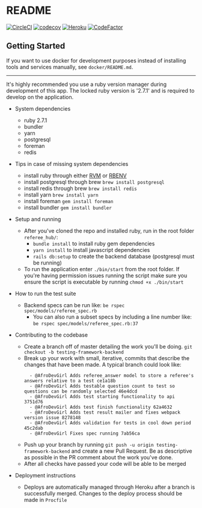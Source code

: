 # README

[![CircleCI](https://circleci.com/gh/iqasport/referee_hub/tree/master.svg?style=svg)](https://circleci.com/gh/iqasport/referee_hub/tree/master)
[![codecov](https://codecov.io/gh/iqasport/referee_hub/branch/master/graph/badge.svg)](https://codecov.io/gh/iqasport/referee_hub)
[![Heroku](https://heroku-badge.herokuapp.com/?app=referee-hub)](https://heroku-badge.herokuapp.com/?app=referee-hub)
[![CodeFactor](https://www.codefactor.io/repository/github/iqasport/referee_hub/badge)](https://www.codefactor.io/repository/github/iqasport/referee_hub)

## Getting Started

If you want to use docker for development purposes instead of installing tools and services manually, see `docker/README.md`.

---

It's highly recommended you use a ruby version manager during development of this app. The locked ruby version is '2.7.1'
and is required to develop on the application.

- System dependencies

  - ruby 2.7.1
  - bundler
  - yarn
  - postgresql
  - foreman
  - redis

- Tips in case of missing system dependencies

  - install ruby through either [RVM](https://rvm.io/) or [RBENV](https://github.com/rbenv/rbenv)
  - install postgresql through brew `brew install postgresql`
  - install redis through brew `brew install redis`
  - install yarn `brew install yarn`
  - install foreman `gem install foreman`
  - install bundler `gem install bundler`

- Setup and running

  - After you've cloned the repo and installed ruby, run in the root folder `referee_hub/`:
    - `bundle install` to install ruby gem dependencies
    - `yarn install` to install javascript dependencies
    - `rails db:setup` to create the backend database (postgresql must be running)
  - To run the application enter `./bin/start` from the root folder. If you're having permission issues running the script make sure you
    ensure the script is executable by running `chmod +x ./bin/start`

* How to run the test suite

  - Backend specs can be run like: `be rspec spec/models/referee_spec.rb`
    - You can also run a subset specs by including a line number like: `be rspec spec/models/referee_spec.rb:37`

* Contributing to the codebase

  - Create a branch off of master detailing the work you'll be doing. `git checkout -b testing-framework-backend`
  - Break up your work with small, iterative, commits that describe the changes that have been made.
    A typical branch could look like:
    ```
      - @AfroDevGirl Adds referee_answer model to store a referee's answers relative to a test ce1a18b
      - @AfroDevGirl Adds testable question count to test so questions can be randomly selected 46e4dcd
      - @AfroDevGirl Adds test starting functionality to api 3751d76
      - @AfroDevGirl Adds test finish functionality 62a4632
      - @AfroDevGirl Adds test result mailer and fixes webpack version issue 8278148
      - @AfroDevGirl Adds validation for tests in cool down period 45c2dab
      - @AfroDevGirl Fixes spec running 7ab56ca
    ```
  - Push up your branch by running `git push -u origin testing-framework-backend` and create a new Pull Request.
    Be as descriptive as possible in the PR comment about the work you've done.
  - After all checks have passed your code will be able to be merged

* Deployment instructions
  - Deploys are automatically managed through Heroku after a branch is successfully merged.
    Changes to the deploy process should be made in `Procfile`
